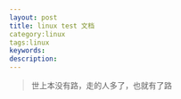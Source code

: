 ```yaml
---
layout: post
title: linux test 文档
category:linux 
tags:linux 
keywords: 
description:
---
```


>世上本没有路，走的人多了，也就有了路
